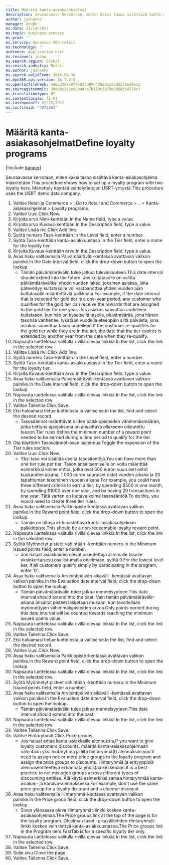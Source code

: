 ```yaml
---
title: Määritä kanta-asiakasohjelmat
description: Seuraavassa kerrotaan, miten kaksi tasoa sisältävä kanta-asiakasohjelma määritetään.
author: jashanno
manager: AnnBe
ms.date: 11/14/2017
ms.topic: business-process
ms.prod: ''
ms.service: dynamics-365-retail
ms.technology: ''
audience: Application User
ms.reviewer: josaw
ms.search.region: Global
ms.search.industry: Retail
ms.author: jashanno
ms.search.validFrom: 2016-06-30
ms.dyn365.ops.version: AX 7.0.0
ms.openlocfilehash: 4a853287c0795057b09c429ea1c9ad5231e39a33
ms.sourcegitcommit: 38d40c331c8894acb7b119c5073e3088b54776c1
ms.translationtype: HT
ms.contentlocale: fi-FI
ms.lasthandoff: 01/15/2021
ms.locfileid: "4972302"
---
```

# <a name="define-loyalty-programs"></a><span data-ttu-id="385af-103">Määritä kanta-asiakasohjelmat</span><span class="sxs-lookup"><span data-stu-id="385af-103">Define loyalty programs</span></span>

[!include [banner](../includes/banner.md)]

<span data-ttu-id="385af-104">Seuraavassa kerrotaan, miten kaksi tasoa sisältävä kanta-asiakasohjelma määritetään.</span><span class="sxs-lookup"><span data-stu-id="385af-104">This procedure shows how to set up a loyalty program with two loyalty tiers.</span></span> <span data-ttu-id="385af-105">Menettely käyttää esittelytietojen USRT-yritystä.</span><span class="sxs-lookup"><span data-stu-id="385af-105">This procedure uses the USRT demo data company.</span></span>

1. <span data-ttu-id="385af-106">Valitse Retail ja Commerce > ..</span><span class="sxs-lookup"><span data-stu-id="385af-106">Go to Retail and Commerce > ..</span></span> <span data-ttu-id="385af-107">> Kanta-asiakasohjelmat.</span><span class="sxs-lookup"><span data-stu-id="385af-107">> Loyalty programs.</span></span>
2. <span data-ttu-id="385af-108">Valitse Uusi.</span><span class="sxs-lookup"><span data-stu-id="385af-108">Click New.</span></span>
3. <span data-ttu-id="385af-109">Kirjoita arvo Nimi-kenttään.</span><span class="sxs-lookup"><span data-stu-id="385af-109">In the Name field, type a value.</span></span>
4. <span data-ttu-id="385af-110">Kirjoita arvo Kuvaus-kenttään.</span><span class="sxs-lookup"><span data-stu-id="385af-110">In the Description field, type a value.</span></span>
5. <span data-ttu-id="385af-111">Valitse Lisää rivi.</span><span class="sxs-lookup"><span data-stu-id="385af-111">Click Add line.</span></span>
6. <span data-ttu-id="385af-112">Syötä numero Taso-kenttään.</span><span class="sxs-lookup"><span data-stu-id="385af-112">In the Level field, enter a number.</span></span>
7. <span data-ttu-id="385af-113">Syötä Taso-kenttään kanta-asiakkuustaso.</span><span class="sxs-lookup"><span data-stu-id="385af-113">In the Tier field, enter a name for the loyalty tier.</span></span>
8. <span data-ttu-id="385af-114">Kirjoita Kuvaus-kenttään arvo.</span><span class="sxs-lookup"><span data-stu-id="385af-114">In the Description field, type a value.</span></span>
9. <span data-ttu-id="385af-115">Avaa haku valitsemalla Päivämääräväli-kentässä avattavan valikon painike.</span><span class="sxs-lookup"><span data-stu-id="385af-115">In the Date interval field, click the drop-down button to open the lookup.</span></span>
    * <span data-ttu-id="385af-116">Tämän päivämäärävälin tulee jatkua tulevaisuuteen.</span><span class="sxs-lookup"><span data-stu-id="385af-116">This date interval should extend into the future.</span></span> <span data-ttu-id="385af-117">Jos kultatasolle on valittu päivämääräväliksi yhden vuoden jakso, jokainen asiakas, joka pätevöityy kultatasolle voi vastaanottaa yhden vuoden ajan kultatasolle määritettäviä palkkioita.</span><span class="sxs-lookup"><span data-stu-id="385af-117">For example, if the date interval that is selected for gold tier is a one-year period, any customer who qualifies for the gold tier can receive the rewards that are assigned to the gold tier for one year.</span></span> <span data-ttu-id="385af-118">Jos asiakas saavuttaa uudelleen kultatason, kun hän on kyseisellä tasolla, päivämäärää, jona hänen tasonsa vanhenee, lykätään vuodella eteenpäin siitä päivästä, jona asiakas saavuttaa tason uudelleen.</span><span class="sxs-lookup"><span data-stu-id="385af-118">If the customer re-qualifies for the gold tier while they are in the tier, the date that the tier expires is extended by another year from the date when they re-qualify.</span></span>  
10. <span data-ttu-id="385af-119">Napsauta luettelossa valitulla rivillä olevaa linkkiä.</span><span class="sxs-lookup"><span data-stu-id="385af-119">In the list, click the link in the selected row.</span></span>
11. <span data-ttu-id="385af-120">Valitse Lisää rivi.</span><span class="sxs-lookup"><span data-stu-id="385af-120">Click Add line.</span></span>
12. <span data-ttu-id="385af-121">Syötä numero Taso-kenttään.</span><span class="sxs-lookup"><span data-stu-id="385af-121">In the Level field, enter a number.</span></span>
13. <span data-ttu-id="385af-122">Syötä Taso-kenttään kanta-asiakkuustaso.</span><span class="sxs-lookup"><span data-stu-id="385af-122">In the Tier field, enter a name for the loyalty tier.</span></span>
14. <span data-ttu-id="385af-123">Kirjoita Kuvaus-kenttään arvo.</span><span class="sxs-lookup"><span data-stu-id="385af-123">In the Description field, type a value.</span></span>
15. <span data-ttu-id="385af-124">Avaa haku valitsemalla Päivämääräväli-kentässä avattavan valikon painike.</span><span class="sxs-lookup"><span data-stu-id="385af-124">In the Date interval field, click the drop-down button to open the lookup.</span></span>
16. <span data-ttu-id="385af-125">Napsauta luettelossa valitulla rivillä olevaa linkkiä.</span><span class="sxs-lookup"><span data-stu-id="385af-125">In the list, click the link in the selected row.</span></span>
17. <span data-ttu-id="385af-126">Valitse Tallenna.</span><span class="sxs-lookup"><span data-stu-id="385af-126">Click Save.</span></span>
18. <span data-ttu-id="385af-127">Etsi haluamasi tietue luettelosta ja valitse se.</span><span class="sxs-lookup"><span data-stu-id="385af-127">In the list, find and select the desired record.</span></span>
    * <span data-ttu-id="385af-128">Tasosäännöt määrittävät niiden palkkiopisteiden vähimmäismäärän, jotka tiettynä ajanjaksona on ansaittava ollakseen oikeutettu tasoon.</span><span class="sxs-lookup"><span data-stu-id="385af-128">Tier rules define the minimum number of a reward point needed to be earned during a time period to qualify for the tier.</span></span>  
19. <span data-ttu-id="385af-129">Ota käyttöön Tasosäännöt-osan laajennus.</span><span class="sxs-lookup"><span data-stu-id="385af-129">Toggle the expansion of the Tier rules section.</span></span>
20. <span data-ttu-id="385af-130">Valitse Uusi.</span><span class="sxs-lookup"><span data-stu-id="385af-130">Click New.</span></span>
    * <span data-ttu-id="385af-131">Yksi taso voi sisältää useita tasosääntöjä.</span><span class="sxs-lookup"><span data-stu-id="385af-131">You can have more than one tier rule per tier.</span></span> <span data-ttu-id="385af-132">Tason ansaitsemiselle on voitu määrittää esimerkiksi kolme ehtoa, jotka ovat 500 euron suuruiset ostot kuukauden aikana, 1 000 euron suuruiset ostot vuoden aikana ja 20 tapahtuman tekeminen vuoden aikana.</span><span class="sxs-lookup"><span data-stu-id="385af-132">For example, you could have three different criteria to earn a tier; by spending $500 in one month, by spending $1000 over one year, and by having 20 transactions in one year.</span></span> <span data-ttu-id="385af-133">Tätä varten on luotava kolme tasosääntöä.</span><span class="sxs-lookup"><span data-stu-id="385af-133">To do this, you would need to create three tier rules.</span></span>  
21. <span data-ttu-id="385af-134">Avaa haku valitsemalla Palkkiopiste-kentässä avattavan valikon painike.</span><span class="sxs-lookup"><span data-stu-id="385af-134">In the Reward point field, click the drop-down button to open the lookup.</span></span>
    * <span data-ttu-id="385af-135">Tämän on oltava ei-lunastettava kanta-asiakasohjelman palkkiopiste.</span><span class="sxs-lookup"><span data-stu-id="385af-135">This should be a non-redeemable loyalty reward point.</span></span>  
22. <span data-ttu-id="385af-136">Napsauta luettelossa valitulla rivillä olevaa linkkiä.</span><span class="sxs-lookup"><span data-stu-id="385af-136">In the list, click the link in the selected row.</span></span>
23. <span data-ttu-id="385af-137">Syötä Myönnetyt pisteet vähintään -kenttään numero.</span><span class="sxs-lookup"><span data-stu-id="385af-137">In the Minimum issued points field, enter a number.</span></span>
    * <span data-ttu-id="385af-138">Jos haluat asiakkaiden olevat oikeutettuja alimmalle tasolle yksinkertaisesti osallistumalla ohjelmaan, syötä 0.</span><span class="sxs-lookup"><span data-stu-id="385af-138">For the lowest level tier, if all customers qualify simply by participating in the program, enter '0'.</span></span>  
24. <span data-ttu-id="385af-139">Avaa haku valitsemalla Arviointipäivän aikaväli -kentässä avattavan valikon painike.</span><span class="sxs-lookup"><span data-stu-id="385af-139">In the Evaluation date interval field, click the drop-down button to open the lookup.</span></span>
    * <span data-ttu-id="385af-140">Tämän päivämäärävälin tulee jatkua menneisyyteen.</span><span class="sxs-lookup"><span data-stu-id="385af-140">This date interval should extend into the past.</span></span> <span data-ttu-id="385af-141">Vain tämän päivämäärävälin aikana ansaitut pisteet lasketaan mukaan, kun tavoitellaan myönnettyjen vähimmäispisteiden arvoa.</span><span class="sxs-lookup"><span data-stu-id="385af-141">Only points earned during this date interval will be counted towards reaching the minimum issued points value.</span></span>  
25. <span data-ttu-id="385af-142">Napsauta luettelossa valitulla rivillä olevaa linkkiä.</span><span class="sxs-lookup"><span data-stu-id="385af-142">In the list, click the link in the selected row.</span></span>
26. <span data-ttu-id="385af-143">Valitse Tallenna.</span><span class="sxs-lookup"><span data-stu-id="385af-143">Click Save.</span></span>
27. <span data-ttu-id="385af-144">Etsi haluamasi tietue luettelosta ja valitse se.</span><span class="sxs-lookup"><span data-stu-id="385af-144">In the list, find and select the desired record.</span></span>
28. <span data-ttu-id="385af-145">Valitse Uusi.</span><span class="sxs-lookup"><span data-stu-id="385af-145">Click New.</span></span>
29. <span data-ttu-id="385af-146">Avaa haku valitsemalla Palkkiopiste-kentässä avattavan valikon painike.</span><span class="sxs-lookup"><span data-stu-id="385af-146">In the Reward point field, click the drop-down button to open the lookup.</span></span>
30. <span data-ttu-id="385af-147">Napsauta luettelossa valitulla rivillä olevaa linkkiä.</span><span class="sxs-lookup"><span data-stu-id="385af-147">In the list, click the link in the selected row.</span></span>
31. <span data-ttu-id="385af-148">Syötä Myönnetyt pisteet vähintään -kenttään numero.</span><span class="sxs-lookup"><span data-stu-id="385af-148">In the Minimum issued points field, enter a number.</span></span>
32. <span data-ttu-id="385af-149">Avaa haku valitsemalla Arviointipäivän aikaväli -kentässä avattavan valikon painike.</span><span class="sxs-lookup"><span data-stu-id="385af-149">In the Evaluation date interval field, click the drop-down button to open the lookup.</span></span>
    * <span data-ttu-id="385af-150">Tämän päivämäärävälin tulee jatkua menneisyyteen.</span><span class="sxs-lookup"><span data-stu-id="385af-150">This date interval should extend into the past.</span></span>  
33. <span data-ttu-id="385af-151">Napsauta luettelossa valitulla rivillä olevaa linkkiä.</span><span class="sxs-lookup"><span data-stu-id="385af-151">In the list, click the link in the selected row.</span></span>
34. <span data-ttu-id="385af-152">Valitse Tallenna.</span><span class="sxs-lookup"><span data-stu-id="385af-152">Click Save.</span></span>
35. <span data-ttu-id="385af-153">Valitse Hintaryhmät.</span><span class="sxs-lookup"><span data-stu-id="385af-153">Click Price groups.</span></span>
    * <span data-ttu-id="385af-154">Jos haluat antaa kanta-asiakkaille alennuksia,</span><span class="sxs-lookup"><span data-stu-id="385af-154">If you want to give loyalty customers discounts.</span></span> <span data-ttu-id="385af-155">määritä kanta-asiakasohjelmaan vähintään yksi hintaryhmä ja liitä hintaryhmä(t) alennuksiin.</span><span class="sxs-lookup"><span data-stu-id="385af-155">you'll need to assign one or more price groups to the loyalty program and assign the price groups to discounts.</span></span> <span data-ttu-id="385af-156">Hintaryhmiä ja erityyppisiä alennusentiteettejä ei kannata yhdistää keskenään.</span><span class="sxs-lookup"><span data-stu-id="385af-156">It is a best practice to not mix price groups across different types of discounting entities.</span></span>  <span data-ttu-id="385af-157">Älä käytä esimerkiksi samaa hintaryhmää kanta-asiakas- ja kanava-alennuksessa.</span><span class="sxs-lookup"><span data-stu-id="385af-157">For example, don't use the same price group for a loyalty discount and a channel discount.</span></span>  
36. <span data-ttu-id="385af-158">Avaa haku valitsemalla Hintaryhmä-kentässä avattavan valikon painike.</span><span class="sxs-lookup"><span data-stu-id="385af-158">In the Price group field, click the drop-down button to open the lookup.</span></span>
    * <span data-ttu-id="385af-159">Sivun yläosassa oleva Hintaryhmät-linkki koskee kanta-asiakasohjelmaa.</span><span class="sxs-lookup"><span data-stu-id="385af-159">The Price groups link at the top of the page is for the loyalty program.</span></span> <span data-ttu-id="385af-160">Ohjelman tasot -pikavälilehden Hintaryhmät-linkki koskee vain tiettyä kanta-asiakkuustasoa.</span><span class="sxs-lookup"><span data-stu-id="385af-160">The Price groups link in the Program tiers FastTab is for a specific loyalty tier only.</span></span>  
37. <span data-ttu-id="385af-161">Napsauta luettelossa valitulla rivillä olevaa linkkiä.</span><span class="sxs-lookup"><span data-stu-id="385af-161">In the list, click the link in the selected row.</span></span>
38. <span data-ttu-id="385af-162">Valitse Tallenna.</span><span class="sxs-lookup"><span data-stu-id="385af-162">Click Save.</span></span>
39. <span data-ttu-id="385af-163">Sulje sivu.</span><span class="sxs-lookup"><span data-stu-id="385af-163">Close the page.</span></span>
40. <span data-ttu-id="385af-164">Valitse Tallenna.</span><span class="sxs-lookup"><span data-stu-id="385af-164">Click Save.</span></span>

